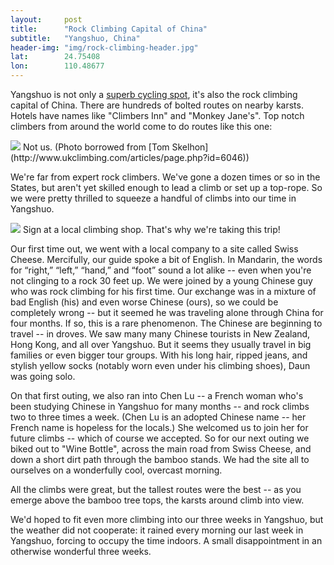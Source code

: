 ```yaml
---
layout: 	post
title:  	"Rock Climbing Capital of China"
subtitle:   "Yangshuo, China"
header-img: "img/rock-climbing-header.jpg"
lat: 		24.75408
lon: 		110.48677
---
```


Yangshuo is not only a [superb cycling spot](/steffen-adventures/2015/07/12/yangshuo-cycling/), it's also the rock climbing capital of China.  There are hundreds of bolted routes on nearby karsts. Hotels have names like "Climbers Inn" and "Monkey Jane's". Top notch climbers from around the world come to do routes like this one:

<img src="{{ site.baseurl }}/img/yangshuo-climbing-not-us.jpg">
<span class="caption text-muted">Not us. (Photo borrowed from [Tom Skelhon](http://www.ukclimbing.com/articles/page.php?id=6046))</span>

We're far from expert rock climbers. We've gone a dozen times or so in the States, but aren't yet skilled enough to lead a climb or set up a top-rope.  So we were pretty thrilled to squeeze a handful of climbs into our time in Yangshuo.

<img src="{{ site.baseurl }}/img/yangshuo-climbing-sign.jpg">
<span class="caption text-muted">Sign at a local climbing shop. That's why we're taking this trip!</span>

Our first time out, we went with a local company to a site called Swiss Cheese. Mercifully, our guide spoke a bit of English. In Mandarin, the words for “right,” “left,” “hand,” and “foot” sound a lot alike -- even when you're not clinging to a rock 30 feet up. We were joined by a young Chinese guy who was rock climbing for his first time. Our exchange was in a mixture of bad English (his) and even worse Chinese (ours), so we could be completely wrong -- but it seemed he was traveling alone through China for four months. If so, this is a rare phenomenon. The Chinese are beginning to travel -- in droves. We saw many many Chinese tourists in New Zealand, Hong Kong, and all over Yangshuo. But it seems they usually travel in big families or even bigger tour groups. With his long hair, ripped jeans, and stylish yellow socks (notably worn even under his climbing shoes), Daun was going solo.

On that first outing, we also ran into Chen Lu -- a French woman who's been studying Chinese in Yangshuo for many months -- and rock climbs two to three times a week. (Chen Lu is an adopted Chinese name -- her French name is hopeless for the locals.) She welcomed us to join her for future climbs -- which of course we accepted. So for our next outing we biked out to "Wine Bottle", across the main road from Swiss Cheese, and down a short dirt path through the bamboo stands. We had the site all to ourselves on a wonderfully cool, overcast morning.

All the climbs were great, but the tallest routes were the best -- as you emerge above the bamboo tree tops, the karsts around climb into view.

We'd hoped to fit even more climbing into our three weeks in Yangshuo, but the weather did not cooperate: it rained every morning our last week in Yangshuo, forcing to occupy the time indoors. A small disappointment in an otherwise wonderful three weeks.
